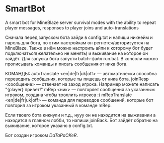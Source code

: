# SmartBot
A smart bot for MineBlaze server survival modes with the ability to repeat player messages, responses to player joins and auto-translations

Сначала перед запуском бота зайди в config.txt и напиши никнейм и пароль для бота, по этим настройкам он регнется/авторизуется на MineBlaze.
Также в нём можно настроить айпи к которому бот будет подключаться(желательно не менять) и выживание на которое он зайдёт.
Для запуска бота запусти batch-файл run.bat.
В консоли можно прописывать команды и писать сообщения от ника бота.

КОМАНДЫ:
autoTranslate <en|de|fr|uk|off> — автоматически способна переводить сообщения, которые ты пишешь от ника бота.
joinResp <сообщение> — отвечает на заход игрока. Например можете написать "{player} привет!"
mRep <ник> — повторяет сообщения за указанным игроком, создана чтобы троллить игроков :)
mRepTranslate <en|de|fr|uk|off> — команда для переводов сообщений, которые бот повторил за игроком указанный в команде mRep.

Если твоего бота кикнули и т.д., нууу он не находится на выживании а находится в главном лобби, то напиши joinBack. Бот зайдёт
обратно на выживание, которое указано в config.txt.

Бот создан игроком _DaTaPaCKeR_.
